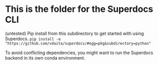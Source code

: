 # This is the folder for the Superdocs CLI

(untested)
Pip install from this subdirectory to get started with using Superdocs.
```pip install -e "https://github.com/vdaita/superdocs/#egg=pkg&subdirectory=python"```

To avoid conflicting dependencies, you might want to run the Superdocs backend in its own conda environment.